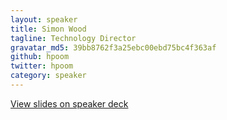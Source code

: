```yaml
---
layout: speaker
title: Simon Wood
tagline: Technology Director
gravatar_md5: 39bb8762f3a25ebc00ebd75bc4f363af
github: hpoom
twitter: hpoom
category: speaker
---
```

[View slides on speaker deck](http://www.speakerdeck.com/hpoom)
